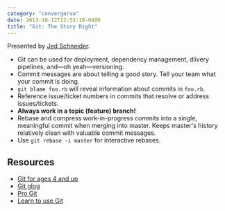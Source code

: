 ```yaml
---
category: "convergerva"
date: 2013-10-12T12:53:18-0400
title: "Git: The Story Right"
---
```


Presented by [Jed Schneider](https://twitter.com/jedschneider).

- Git can be used for deployment, dependency management, dlivery pipelines, and—oh yeah—versioning.
- Commit messages are about telling a good story. Tell your team what your commit is doing.
- `git blame foo.rb` will reveal information about commits in `foo.rb`.
- Reference issue/ticket numbers in commits that resolve or address issues/tickets.
- **Always work in a topic (feature) branch!**
- Rebase and compress work-in-progress commits into a single, meaningful commit when merging into master. Keeps master's history relatively clean with valuable commit messages.
- Use `git rebase -i master` for interactive rebases.


## Resources

- [Git for ages 4 and up](http://blip.tv/open-source-developers-conference/git-for-ages-4-and-up-4460524)
- [Git glog](https://github.com/moshen/Git-Glog)
- [Pro Git](http://git-scm.com/book)
- [Learn to use Git](https://www.codeschool.com/courses/try-git)